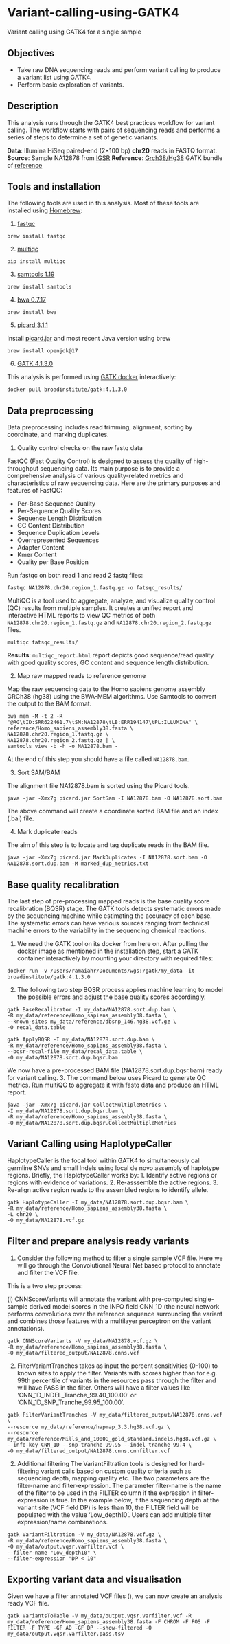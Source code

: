# Variant-calling-using-GATK4
Variant calling using GATK4 for a single sample

## Objectives
- Take raw DNA sequencing reads and perform variant calling to produce a variant list using GATK4.
- Perform basic exploration of variants.

## Description

This analysis runs through the GATK4 best practices workflow for variant calling. The workflow starts with pairs of sequencing reads and performs a series of steps to determine a set of genetic variants.

**Data**: Illumina HiSeq paired-end (2×100 bp) **chr20** reads in FASTQ format.
**Source**: Sample NA12878 from [IGSR](https://www.internationalgenome.org/data-portal/sample/NA12878)
**Reference**: [Grch38/Hg38](https://console.cloud.google.com/storage/browser/genomics-public-data/resources/broad/hg38/v0/) GATK bundle of [reference](https://gatk.broadinstitute.org/hc/en-us/articles/360035890811)

## Tools and installation

The following tools are used in this analysis. Most of these tools are installed using [Homebrew](https://brew.sh/):

1. [fastqc](https://www.bioinformatics.babraham.ac.uk/projects/fastqc/)
```
brew install fastqc
 ```
2. [multiqc](https://multiqc.info/)
```
pip install multiqc
```
3. [samtools 1.19](https://www.htslib.org/)
```
brew install samtools
```
4. [bwa 0.7.17](https://github.com/lh3/bwa)
```
brew install bwa
```
5. [picard 3.1.1](https://broadinstitute.github.io/picard/)

Install [picard.jar](https://github.com/broadinstitute/picard/releases/tag/3.1.1) and most recent Java version using brew
```
brew install openjdk@17
```
6. [GATK 4.1.3.0](https://gatk.broadinstitute.org/hc/en-us)

This analysis is performed using [GATK docker](https://gatk.broadinstitute.org/hc/en-us/articles/360035889991) interactively:
```
docker pull broadinstitute/gatk:4.1.3.0
```

## Data preprocessing

Data preprocessing includes read trimming, alignment, sorting by coordinate, and marking duplicates.

1.  Quality control checks on the raw fastq data

FastQC (Fast Quality Control) is designed to assess the quality of high-throughput sequencing data. Its main purpose is to provide a comprehensive analysis of various quality-related metrics and characteristics of raw sequencing data. Here are the primary purposes and features of FastQC:
- Per-Base Sequence Quality
- Per-Sequence Quality Scores
- Sequence Length Distribution
- GC Content Distribution
- Sequence Duplication Levels
- Overrepresented Sequences
- Adapter Content
- Kmer Content
- Quality per Base Position

Run fastqc on both read 1 and read 2 fastq files:
```
fastqc NA12878.chr20.region_1.fastq.gz -o fatsqc_results/
```

MultiQC is a tool used to aggregate, analyze, and visualize quality control (QC) results from multiple samples. It creates a unified report and interactive HTML reports to view QC metrics of both `NA12878.chr20.region_1.fastq.gz` and `NA12878.chr20.region_2.fastq.gz` files.
```
multiqc fatsqc_results/
```
**Results**: `multiqc_report.html` report depicts good sequence/read quality with good quality scores, GC content and sequence length distribution.

2. Map raw mapped reads to reference genome

Map the raw sequencing data to the Homo sapiens genome assembly GRCh38 (hg38) using the BWA-MEM algorithms. Use Samtools to convert the output to the BAM format.
```
bwa mem -M -t 2 -R "@RG\tID:SRR622461.7\tSM:NA12878\tLB:ERR194147\tPL:ILLUMINA" \
reference/Homo_sapiens_assembly38.fasta \
NA12878.chr20.region_1.fastq.gz \
NA12878.chr20.region_2.fastq.gz | \
samtools view -b -h -o NA12878.bam -
```
At the end of this step you should have a file called `NA12878.bam`.

3. Sort SAM/BAM

The alignment file NA12878.bam is sorted using the Picard tools.
```
java -jar -Xmx7g picard.jar SortSam -I NA12878.bam -O NA12878.sort.bam
```
The above command will create a coordinate sorted BAM file and an index (.bai) file.

4. Mark duplicate reads

The aim of this step is to locate and tag duplicate reads in the BAM file.
```
java -jar -Xmx7g picard.jar MarkDuplicates -I NA12878.sort.bam -O NA12878.sort.dup.bam -M marked_dup_metrics.txt
```

## Base quality recalibration

The last step of pre-processing mapped reads is the base quality score recalibration (BQSR) stage. The GATK tools detects systematic errors made by the sequencing machine while estimating the accuracy of each base. The systematic errors can have various sources ranging from technical machine errors to the variability in the sequencing chemical reactions.

1. We need the GATK tool on its docker from here on. After pulling the docker image as mentioned in the installation step, start a GATK container interactively by mounting your directory with required files:
```
docker run -v /Users/ramaiahr/Documents/wgs:/gatk/my_data -it broadinstitute/gatk:4.1.3.0
```
2. The following two step BQSR process applies machine learning to model the possible errors and adjust the base quality scores accordingly.
```
gatk BaseRecalibrator -I my_data/NA12878.sort.dup.bam \
-R my_data/reference/Homo_sapiens_assembly38.fasta \
--known-sites my_data/reference/dbsnp_146.hg38.vcf.gz \
-O recal_data.table
```
```
gatk ApplyBQSR -I my_data/NA12878.sort.dup.bam \
-R my_data/reference/Homo_sapiens_assembly38.fasta \
--bqsr-recal-file my_data/recal_data.table \
-O my_data/NA12878.sort.dup.bqsr.bam
```
We now have a pre-processed BAM file (NA12878.sort.dup.bqsr.bam) ready for variant calling.
3. The command below uses Picard to generate QC metrics. Run multiQC to aggregate it with fastq data and produce an HTML report.
```
java -jar -Xmx7g picard.jar CollectMultipleMetrics \
-I my_data/NA12878.sort.dup.bqsr.bam \
-R my_data/reference/Homo_sapiens_assembly38.fasta \
-O my_data/NA12878.sort.dup.bqsr.CollectMultipleMetrics
```

## Variant Calling using HaplotypeCaller

HaplotypeCaller is the focal tool within GATK4 to simultaneously call germline SNVs and small Indels using local de novo assembly of haplotype regions.
Briefly, the HaplotypeCaller works by: 1. Identify active regions or regions with evidence of variations. 2. Re-asssemble the active regions. 3. Re-align active region reads to the assembled regions to identify allele.
```
gatk HaplotypeCaller -I my_data/NA12878.sort.dup.bqsr.bam \
-R my_data/reference/Homo_sapiens_assembly38.fasta \
-L chr20 \
-O my_data/NA12878.vcf.gz
```

## Filter and prepare analysis ready variants

1. Consider the following method to filter a single sample VCF file. Here we will go through the Convolutional Neural Net based protocol to annotate and filter the VCF file.

This is a two step process:

(i) CNNScoreVariants will annotate the variant with pre-computed single-sample derived model scores in the INFO field CNN_1D (the neural network performs convolutions over the reference sequence surrounding the variant and combines those features with a multilayer perceptron on the variant annotations).
```
gatk CNNScoreVariants -V my_data/NA12878.vcf.gz \
-R my_data/reference/Homo_sapiens_assembly38.fasta \
-O my_data/filtered_output/NA12878.cnns.vcf
```

2. FilterVariantTranches takes as input the percent sensitivities (0-100) to known sites to apply the filter. Variants with scores higher than for e.g. 99th percentile of variants in the resources pass through the filter and will have PASS in the filter. Others will have a filter values like ‘CNN_1D_INDEL_Tranche_99.40_100.00’ or ‘CNN_1D_SNP_Tranche_99.95_100.00’.
```
gatk FilterVariantTranches -V my_data/filtered_output/NA12878.cnns.vcf \
--resource my_data/reference/hapmap_3.3.hg38.vcf.gz \
--resource my_data/reference/Mills_and_1000G_gold_standard.indels.hg38.vcf.gz \
--info-key CNN_1D --snp-tranche 99.95 --indel-tranche 99.4 \
-O my_data/filtered_output/NA12878.cnns.cnnfilter.vcf
```

2. Additional filtering
The VariantFiltration tools is designed for hard-filtering variant calls based on custom quality criteria such as sequencing depth, mapping quality etc. The two parameters are the filter-name and filter-expression. The parameter filter-name is the name of the filter to be used in the FILTER column if the expression in filter-expression is true. In the example below, if the sequencing depth at the variant site (VCF field DP) is less than 10, the FILTER field will be populated with the value ‘Low_depth10’. Users can add multiple filter expression/name combinations.
```
gatk VariantFiltration -V my_data/NA12878.vcf.gz \
-R my_data/reference/Homo_sapiens_assembly38.fasta \
-O my_data/output.vqsr.varfilter.vcf \
--filter-name "Low_depth10" \
--filter-expression "DP < 10"
```

## Exporting variant data and visualisation

Given we have a filter annotated VCF files (), we can now create an analysis ready VCF file.

```
gatk VariantsToTable -V my_data/output.vqsr.varfilter.vcf -R my_data/reference/Homo_sapiens_assembly38.fasta -F CHROM -F POS -F FILTER -F TYPE -GF AD -GF DP --show-filtered -O my_data/output.vqsr.varfilter.pass.tsv
```
